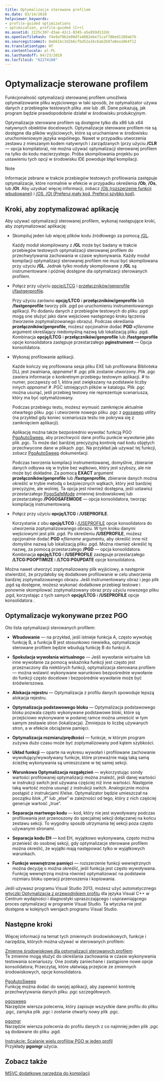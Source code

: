 ```yaml
---
title: Optymalizacje sterowane profilem
ms.date: 03/14/2018
helpviewer_keywords:
- profile-guided optimizations
- optimization, profile-guided [C++]
ms.assetid: 2225c307-d3ae-42c1-8345-a5a959d132dc
ms.openlocfilehash: f4e9af0b2e08dfa4082ebe71caf788ed1188ab7b
ms.sourcegitcommit: 0ab61bc3d2b6cfbd52a16c6ab2b97a8ea1864f12
ms.translationtype: HT
ms.contentlocale: pl-PL
ms.lasthandoff: 04/23/2019
ms.locfileid: "62274108"
---
```

# <a name="profile-guided-optimizations"></a>Optymalizacje sterowane profilem

Funkcjonalność optymalizacji sterowanej profilem umożliwia optymalizowanie pliku wyjściowego w taki sposób, że optymalizator używa danych z przebiegów testowych pliku .exe lub .dll. Dane pokazują, jak program będzie prawdopodobnie działał w środowisku produkcyjnym.

Optymalizacje sterowane profilem są dostępne tylko dla x86 lub x64 natywnych obiektów docelowych. Optymalizacje sterowane profilem nie są dostępne dla plików wyjściowych, które są uruchamiane w środowisku uruchomieniowym języka wspólnego. Nawet w przypadku utworzenia zestawu z mieszanym kodem natywnych i zarządzanych (przy użyciu **/CLR** — opcja kompilatora), nie można używać optymalizacji sterowanej profilem na tylko do kodu macierzystego. Próba skompilowania projektu po ustawieniu tych opcji w środowisku IDE powoduje błąd kompilacji.

> [!NOTE]
> Informacje zebrane w trakcie przebiegów testowych profilowania zastępuje optymalizacje, które normalnie w efekcie w przypadku określenia **/Ob**, **/Os**, lub **/Ot**. Aby uzyskać więcej informacji, zobacz [/Ob (rozszerzenie funkcji wbudowanej)](reference/ob-inline-function-expansion.md) i [/OS, /Ot (Preferuj mały kod, Preferuj szybko kod)](reference/os-ot-favor-small-code-favor-fast-code.md).

## <a name="steps-to-optimize-your-app"></a>Kroki, aby zoptymalizować aplikację

Aby używać optymalizacji sterowanej profilem, wykonaj następujące kroki, aby zoptymalizować aplikację:

- Skompiluj jeden lub więcej plików kodu źródłowego za pomocą [/GL](reference/gl-whole-program-optimization.md).

   Każdy moduł skompilowany z **/GL** może być badany w trakcie przebiegów testowych optymalizacji sterowanej profilem do przechwytywania zachowania w czasie wykonywania. Każdy moduł kompilacji optymalizacji sterowanej profilem nie musi być skompilowana przy użyciu **/GL**. Jednak tylko moduły skompilowane z **/GL** są instrumentowane i później dostępne dla optymalizacji sterowanych profilem.

- Połącz przy użyciu [opcję/LTCG](reference/ltcg-link-time-code-generation.md) i [przełączników/genprofile i/fastgenprofile](reference/genprofile-fastgenprofile-generate-profiling-instrumented-build.md).

   Przy użyciu zarówno **opcję/LTCG** i **przełączników/genprofile** lub **/fastgenprofile** tworzy plik .pgd po uruchomieniu instrumentowanego aplikacji. Po dodaniu danych z przebiegów testowych do pliku .pgd mogą one służyć jako dane wejściowe następnego kroku łączenia (tworzenie zoptymalizowanego obrazu). Podczas określania **przełączników/genprofile**, możesz opcjonalnie dodać **PGD =**_filename_ argument określający niedomyślną nazwą lub lokalizacją pliku .pgd. Kombinacja **opcję/LTCG** i **przełączników/genprofile** lub **/fastgenprofile** opcje konsolidatora zastępuje przestarzałego **pginstrument** — Opcja konsolidatora.

- Wykonaj profilowanie aplikacji.

   Każde kończy się profilowana sesja pliku EXE lub profilowana Biblioteka DLL jest zwalniana, *appname*! # .pgc plik zostanie utworzony. Plik .pgc zawiera informacje o konkretnym przebiegu testowym aplikacji. # to numer, począwszy od 1, która jest zwiększany na podstawie liczby innych *appname*! # .PGC istniejących plików w katalogu. Plik .pgc można usunąć, jeśli przebieg testowy nie reprezentuje scenariusza, który ma być optymalizowany.

   Podczas przebiegu testu, możesz wymusić zamknięcie aktualnie otwartego pliku .pgc i utworzenie nowego pliku .pgc z [pgosweep](pgosweep.md) utility (na przykład gdy koniec scenariusza testu nie pokrywa się z zamknięciem aplikacji).

   Aplikację można także bezpośrednio wywołać funkcją PGO [PgoAutoSweep](pgoautosweep.md), aby przechwycić dane profilu punkcie wywołanie jako plik .pgc. To może dać bardziej precyzyjną kontrolę nad kodu objętych przechwycone dane w plikach .pgc. Na przykład jak używać tej funkcji, zobacz [PgoAutoSweep](pgoautosweep.md) dokumentacji.

   Podczas tworzenia kompilacji instrumentowanej, domyślnie, zbieranie danych odbywa się w trybie bez wątkowo, który jest szybszy, ale nie może być dokładne. Za pomocą **EXACT** argument **przełączników/genprofile** lub **/fastgenprofile**, zbieranie danych można określić w trybie metodą o bezpiecznych wątkach, który jest bardziej precyzyjne, ale wolniej. Ta opcja jest również dostępna, jeśli ustawisz przestarzałego [PogoSafeMode](environment-variables-for-profile-guided-optimizations.md#pogosafemode) zmiennej środowiskowej lub przestarzałego **/POGOSAFEMODE** — opcja konsolidatora, tworząc kompilację instrumentowaną.

- Połącz przy użyciu **opcję/LTCG** i **/USEPROFILE**.

   Korzystanie z obu **opcję/LTCG** i [/USEPROFILE](reference/useprofile.md) opcje konsolidatora do utworzenia zoptymalizowanego obrazu. W tym kroku danymi wejściowymi jest plik .pgd. Po określeniu **/USEPROFILE**, możesz opcjonalnie dodać **PGD =**_filename_ argumentu, aby określić inne niż domyślne nazwą lub lokalizacją pliku .pgd. Można również określić tę nazwę, za pomocą przestarzałego **/PGD** — opcja konsolidatora. Kombinacja **opcję/LTCG** i **/USEPROFILE** zastępuje przestarzałego **/LTCG:PGOPTIMIZE** i **/LTCG:PGUPDATE** opcje konsolidatora.

Można nawet utworzyć zoptymalizowany plik wyjściowy, a następnie stwierdzić, że przydałoby się dodatkowe profilowanie w celu utworzenia bardziej zoptymalizowanego obrazu. Jeśli instrumentowany obraz i jego plik .pgd są dostępne, możesz wykonać dodatkowe przebiegi testowe i ponownie skompilować zoptymalizowany obraz przy użyciu nowszego pliku .pgd, korzystając z tych samych **opcję/LTCG** i **/USEPROFILE** opcje konsolidatora .

## <a name="optimizations-performed-by-pgo"></a>Optymalizacje wykonywane przez PGO

Oto lista optymalizacji sterowanych profilem:

- **Wbudowanie** — na przykład, jeśli istnieje funkcja A, często wywołuję funkcję B, a funkcja B jest stosunkowo niewielka, optymalizacje sterowane profilem będzie wbudują funkcję B do funkcji A.

- **Spekulacja wywołania wirtualnego** — Jeśli wywołanie wirtualne lub inne wywołanie za pomocą wskaźnika funkcji jest często jest przeznaczony dla niektórych funkcji, optymalizacja sterowana profilem — można wstawić wykonywane warunkowo bezpośrednie wywołanie do funkcji często docelowe i bezpośrednie wywołanie może być śródwierszowa.

- **Alokacja rejestru** — Optymalizacja z profilu danych spowoduje lepszą alokacja rejestru.

- **Optymalizacja podstawowego bloku** — Optymalizacja podstawowego bloku pozwala często wykonywane podstawowe bloki, które są przejściowo wykonywane w podanej ramce można umieścić w tym samym zestawie stron (lokalizacja). Zmniejsza to liczbę używanych stron, a w efekcie obciążenie pamięci.

- **Optymalizacja rozmiaru/prędkości** — funkcje, w którym program zużywa dużo czasu może być zoptymalizowany pod kątem szybkości.

- **Układ funkcji** — oparte na wykresu wywołań i profilowane zachowanie wywołujący/wywoływany funkcje, które przeważnie mają taką samą ścieżkę wykonywania są umieszczane w tej samej sekcji.

- **Warunkowa Optymalizacja rozgałęzień** — wykorzystując sondy wartości profilowanej optymalizacji można znaleźć, jeśli danej wartości w instrukcji switch jest używana częściej niż inne wartości.  Następnie taką wartość można usunąć z instrukcji switch.  Analogicznie można postąpić z instrukcjami if/else. Optymalizator będzie umieszczał na początku blok „if” lub „else” w zależności od tego, który z nich częściej generuje wartość „true”.

- **Separacja martwego kodu** — kod, który nie jest wywoływany podczas profilowania jest przenoszony do specjalnej sekcji dołączanej na końcu zestawu sekcji. To wygodny sposób utrzymania tej sekcji poza często używanymi stronami.

- **Separacja kodu EH** — kod EH, wyjątkowo wykonywana, często można przenieść do osobnej sekcji, gdy optymalizacje sterowane profilem można określić, że wyjątki mają następować tylko w wyjątkowych warunkach.

- **Funkcje wewnętrzne pamięci** — rozszerzenie funkcji wewnętrznych można decyzję o można określić, jeśli funkcja jest często wywoływana. Funkcję wewnętrzną można również optymalizować na podstawie rozmiaru bloku operacji przenoszenia i kopiowania.

Jeśli używasz programu Visual Studio 2013, możesz użyć automatycznego [wtyczki Optymalizacja z przewodnikiem profilu](profile-guided-optimization-in-the-performance-and-diagnostics-hub.md) dla języka Visual C++ w Centrum wydajności i diagnostyki upraszczającego i usprawniającego proces optymalizacji w programie Visual Studio. Ta wtyczka nie jest dostępne w kolejnych wersjach programu Visual Studio.

## <a name="next-steps"></a>Następne kroki

Więcej informacji na temat tych zmiennych środowiskowych, funkcje i narzędzia, których można używać w sterowanych profilem:

[Zmienne środowiskowe dla optymalizacji sterowanych profilem](environment-variables-for-profile-guided-optimizations.md)<br/>
Te zmienne mogą służyć do określania zachowania w czasie wykonywania testowania scenariuszy. One zostały zaniechane i zastąpione nowe opcje konsolidatora; Przeczytaj, które ułatwiają przejście ze zmiennych środowiskowych, opcje konsolidatora.

[PgoAutoSweep](pgoautosweep.md)<br/>
Funkcję można dodać do swojej aplikacji, aby zapewnić kontrolę przechwytywania danych pliku .pgc szczegółowych.

[pgosweep](pgosweep.md)<br/>
Narzędzie wiersza polecenia, który zapisuje wszystkie dane profilu do pliku .pgc, zamyka plik .pgc i zostanie otwarty nowy plik .pgc.

[pgomgr](pgomgr.md)<br/>
Narzędzie wiersza polecenia do profilu danych z co najmniej jeden plik .pgc są dodawane do pliku .pgd.

[Instrukcje: Scalanie wielu profilów PGO w jeden profil](how-to-merge-multiple-pgo-profiles-into-a-single-profile.md)<br/>
Przykłady **pgomgr** użycia.

## <a name="see-also"></a>Zobacz także

[MSVC dodatkowe narzędzia do kompilacji](reference/c-cpp-build-tools.md)
